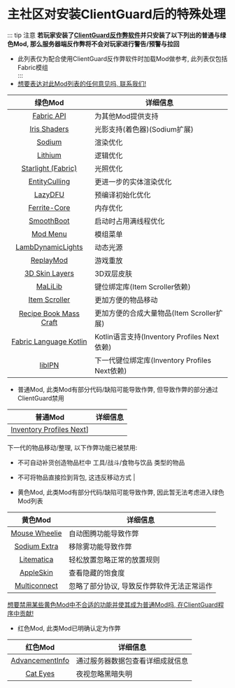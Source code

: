 # 主社区对安装ClientGuard后的特殊处理
::: tip 注意
**若玩家安装了[ClientGuard反作弊软件](../scccpcenter)并只安装了以下列出的普通与绿色Mod, 那么服务器端反作弊将不会对玩家进行警告/预警与拉回**  
* 此列表仅为配合使用ClientGuard反作弊软件时加载Mod做参考, 此列表仅包括Fabric模组  
:::  
* [想要表达对此Mod列表的任何意见吗, 联系我们!](../contact)

|绿色Mod|详细信息|  
|:--:|-------|  
|[Fabric API](https://modrinth.com/mod/fabric-api)|为其他Mod提供支持|
|[Iris Shaders](https://modrinth.com/mod/iris)|光影支持(着色器)(Sodium扩展)|
|[Sodium](https://modrinth.com/mod/sodium)|渲染优化|
|[Lithium](https://modrinth.com/mod/lithium)|逻辑优化|
|[Starlight (Fabric)](https://modrinth.com/mod/starlight)|光照优化|
|[EntityCulling](https://modrinth.com/mod/entityculling)|更进一步的实体渲染优化|
|[LazyDFU](https://modrinth.com/mod/lazydfu)|预编译初始化优化|
|[Ferrite-Core](https://modrinth.com/mod/ferrite-core)|内存优化|
|[SmoothBoot](https://modrinth.com/mod/smoothboot-fabric)|启动时占用满线程优化|
|[Mod Menu](https://modrinth.com/mod/modmenu)|模组菜单|
|[LambDynamicLights](https://modrinth.com/mod/lambdynamiclights)|动态光源|
|[ReplayMod](https://modrinth.com/mod/replaymod)|游戏重放|
|[3D Skin Layers](https://modrinth.com/mod/3dskinlayers)|3D双层皮肤|
|[MaLiLib](https://www.curseforge.com/minecraft/mc-mods/malilib)|键位绑定库(Item Scroller依赖)|
|[Item Scroller](https://www.curseforge.com/minecraft/mc-mods/item-scroller)|更加方便的物品移动|
|[Recipe Book Mass Craft](https://modrinth.com/mod/recipebookmasscraft)|更加方便的合成大量物品(Item Scroller扩展)|
|[Fabric Language Kotlin](https://modrinth.com/mod/fabric-language-kotlin)|Kotlin语言支持(Inventory Profiles Next依赖)|
|[libIPN](https://modrinth.com/mod/libipn)|下一代键位绑定库(Inventory Profiles Next依赖)|

* 普通Mod, 此类Mod有部分代码/缺陷可能导致作弊, 但导致作弊的部分通过ClientGuard禁用  

|普通Mod|详细信息|  
|:--:|-------|  
|[Inventory Profiles Next](https://modrinth.com/mod/inventory-profiles-next)]|
下一代的物品移动/整理, 以下作弊功能已被禁用:
* 不可自动补货创造物品栏中 工具/战斗/食物与饮品 类型的物品
* 不可将物品直接捡到背包, 这违反移动方式
|  

* 黄色Mod, 此类Mod有部分代码/缺陷可能导致作弊, 因此暂无法考虑进入绿色Mod列表  

|黄色Mod|详细信息|  
|:--:|-------|  
|[Mouse Wheelie](https://modrinth.com/mod/mouse-wheelie)|自动图腾功能导致作弊|
|[Sodium Extra](https://modrinth.com/mod/sodium-extra)|移除雾功能导致作弊|
|[Litematica](https://www.curseforge.com/minecraft/mc-mods/litematica)|轻松放置忽略正常的放置规则|
|[AppleSkin](https://modrinth.com/mod/appleskin)|查看隐藏的饱食度|
|[Multiconnect](https://modrinth.com/mod/multiconnect)|忽略了部分协议, 导致反作弊软件无法正常运作|

[想要禁用某些黄色Mod中不合适的功能并使其成为普通Mod吗, 在ClientGuard程序中贡献!](https://github.com/EpsilonNetWorkGroup/ClientGuard)

* 红色Mod, 此类Mod已明确认定为作弊  

|红色Mod|详细信息|  
|:--:|-------|  
|[AdvancementInfo](https://modrinth.com/mod/advancementinfo)|通过服务器数据包查看详细成就信息|
|[Cat Eyes](https://www.curseforge.com/minecraft/mc-mods/cat-eyes-night-vision-toggle-mod)|夜视忽略黑暗失明|
